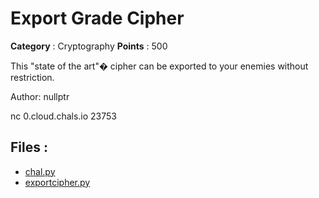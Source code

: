 # Export Grade Cipher

**Category** : Cryptography
**Points** : 500

This "state of the art"� cipher can be exported to your enemies without restriction.



Author: nullptr

nc 0.cloud.chals.io 23753

## Files : 
 - [chal.py](./chal.py)
 - [exportcipher.py](./exportcipher.py)


